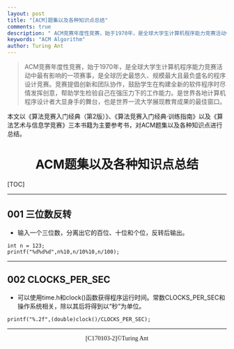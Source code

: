 ```yaml
---
layout: post
title: "[ACM]题集以及各种知识点总结"
comments: true
description: " ACM竞赛年度性竞赛，始于1970年，是全球大学生计算机程序能力竞赛活动中最有影响的一项赛事..."
keywords: "ACM Algorithm"
author: Turing Ant
---
```

> ACM竞赛年度性竞赛，始于1970年，是全球大学生计算机程序能力竞赛活动中最有影响的一项赛事，是全球历史最悠久、规模最大且最负盛名的程序设计竞赛。竞赛提倡创新和团队协作，鼓励学生在构建全新的软件程序时尽情发挥创意，帮助学生检验自己在强压力下的工作能力。是世界各地计算机程序设计者大显身手的舞台，也是世界一流大学展现教育成果的最佳窗口。

本文以《算法竞赛入门经典（第2版）》、《算法竞赛入门经典·训练指南》以及《算法艺术与信息学竞赛》三本书籍为主要参考书，对ACM题集以及各种知识点进行总结。


# <center>ACM题集以及各种知识点总结</center>


[TOC]

----------
## 001 三位数反转

 - 输入一个三位数，分离出它的百位、十位和个位，反转后输出。

```
int n = 123;
printf("%d%d%d",n%10,n/10%10,n/100);
```


----------
## 002 CLOCKS_PER_SEC

 - 可以使用time.h和clock()函数获得程序运行时间。常数CLOCKS_PER_SEC和操作系统相关，除以其后将得到以“秒”为单位。

```
printf("%.2f",(double)clock()/CLOCKS_PER_SEC);
```
----------







<center><font face="Times New Roman">[C170103-2]©Turing Ant</font></center>